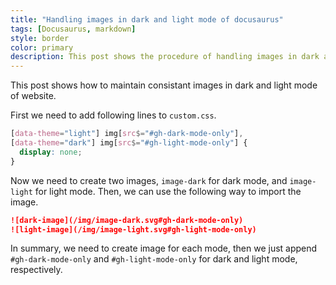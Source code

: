 ```yaml
---
title: "Handling images in dark and light mode of docusaurus"
tags: [Docusaurus, markdown]
style: border
color: primary
description: This post shows the procedure of handling images in dark and light mode of docusaurus.
---
```


This post shows how to maintain consistant images in dark and light mode of website.

First we need to add following lines to `custom.css`.

```css
[data-theme="light"] img[src$="#gh-dark-mode-only"],
[data-theme="dark"] img[src$="#gh-light-mode-only"] {
  display: none;
}
```

Now we need to create two images, `image-dark` for dark mode, and `image-light` for light mode. Then, we can use the following way to import the image.

```md
![dark-image](/img/image-dark.svg#gh-dark-mode-only)
![light-image](/img/image-light.svg#gh-light-mode-only)
```

In summary, we need to create image for each mode, then we just append `#gh-dark-mode-only` and `#gh-light-mode-only` for dark and light mode, respectively.
